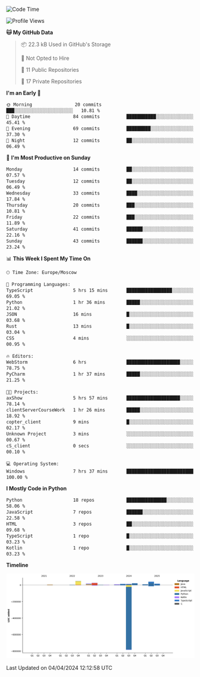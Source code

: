 <!--START_SECTION:waka-->
![Code Time](http://img.shields.io/badge/Code%20Time-245%20hrs%2014%20mins-blue)

![Profile Views](http://img.shields.io/badge/Profile%20Views-0-blue)

**🐱 My GitHub Data** 

> 📦 22.3 kB Used in GitHub's Storage 
 > 
> 🚫 Not Opted to Hire
 > 
> 📜 11 Public Repositories 
 > 
> 🔑 17 Private Repositories 
 > 
**I'm an Early 🐤** 

```text
🌞 Morning                20 commits          ███░░░░░░░░░░░░░░░░░░░░░░   10.81 % 
🌆 Daytime                84 commits          ███████████░░░░░░░░░░░░░░   45.41 % 
🌃 Evening                69 commits          █████████░░░░░░░░░░░░░░░░   37.30 % 
🌙 Night                  12 commits          ██░░░░░░░░░░░░░░░░░░░░░░░   06.49 % 
```
📅 **I'm Most Productive on Sunday** 

```text
Monday                   14 commits          ██░░░░░░░░░░░░░░░░░░░░░░░   07.57 % 
Tuesday                  12 commits          ██░░░░░░░░░░░░░░░░░░░░░░░   06.49 % 
Wednesday                33 commits          ████░░░░░░░░░░░░░░░░░░░░░   17.84 % 
Thursday                 20 commits          ███░░░░░░░░░░░░░░░░░░░░░░   10.81 % 
Friday                   22 commits          ███░░░░░░░░░░░░░░░░░░░░░░   11.89 % 
Saturday                 41 commits          ██████░░░░░░░░░░░░░░░░░░░   22.16 % 
Sunday                   43 commits          ██████░░░░░░░░░░░░░░░░░░░   23.24 % 
```


📊 **This Week I Spent My Time On** 

```text
🕑︎ Time Zone: Europe/Moscow

💬 Programming Languages: 
TypeScript               5 hrs 15 mins       █████████████████░░░░░░░░   69.05 % 
Python                   1 hr 36 mins        █████░░░░░░░░░░░░░░░░░░░░   21.02 % 
JSON                     16 mins             █░░░░░░░░░░░░░░░░░░░░░░░░   03.68 % 
Rust                     13 mins             █░░░░░░░░░░░░░░░░░░░░░░░░   03.04 % 
CSS                      4 mins              ░░░░░░░░░░░░░░░░░░░░░░░░░   00.95 % 

🔥 Editors: 
WebStorm                 6 hrs               ████████████████████░░░░░   78.75 % 
PyCharm                  1 hr 37 mins        █████░░░░░░░░░░░░░░░░░░░░   21.25 % 

🐱‍💻 Projects: 
axShow                   5 hrs 57 mins       ████████████████████░░░░░   78.14 % 
clientServerCourseWork   1 hr 26 mins        █████░░░░░░░░░░░░░░░░░░░░   18.92 % 
copter_client            9 mins              █░░░░░░░░░░░░░░░░░░░░░░░░   02.17 % 
Unknown Project          3 mins              ░░░░░░░░░░░░░░░░░░░░░░░░░   00.67 % 
cS_client                0 secs              ░░░░░░░░░░░░░░░░░░░░░░░░░   00.10 % 

💻 Operating System: 
Windows                  7 hrs 37 mins       █████████████████████████   100.00 % 
```

**I Mostly Code in Python** 

```text
Python                   18 repos            ███████████████░░░░░░░░░░   58.06 % 
JavaScript               7 repos             ██████░░░░░░░░░░░░░░░░░░░   22.58 % 
HTML                     3 repos             ██░░░░░░░░░░░░░░░░░░░░░░░   09.68 % 
TypeScript               1 repo              █░░░░░░░░░░░░░░░░░░░░░░░░   03.23 % 
Kotlin                   1 repo              █░░░░░░░░░░░░░░░░░░░░░░░░   03.23 % 
```



**Timeline**

![Lines of Code chart](https://raw.githubusercontent.com/adlemx/adlemx/main/assets/bar_graph.png)


 Last Updated on 04/04/2024 12:12:58 UTC
<!--END_SECTION:waka-->
